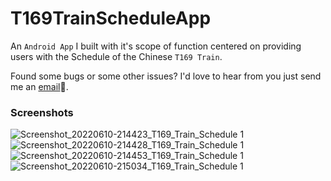 # T169TrainScheduleApp
An `Android App` I built with it's scope of function centered on providing users with the Schedule of the Chinese `T169 Train`.

Found some bugs or some other issues? I'd love to hear from you just send me an [email](tobilobadiekola@gmail.com)🙂.

### Screenshots
![Screenshot_20220610-214423_T169_Train_Schedule 1](https://user-images.githubusercontent.com/78702123/173148877-82960c4b-f66f-4bc3-8864-d2cad53cb836.jpg)
![Screenshot_20220610-214428_T169_Train_Schedule 1](https://user-images.githubusercontent.com/78702123/173149415-ce422af3-8361-4ff8-9af4-81fb0c797d0b.jpg)
![Screenshot_20220610-214453_T169_Train_Schedule 1](https://user-images.githubusercontent.com/78702123/173149542-fda12e51-4a56-4694-9e6e-2015061694e8.jpg)
![Screenshot_20220610-215034_T169_Train_Schedule 1](https://user-images.githubusercontent.com/78702123/173149646-f66a161f-d991-464d-ae9a-815523fd1df5.jpg)
